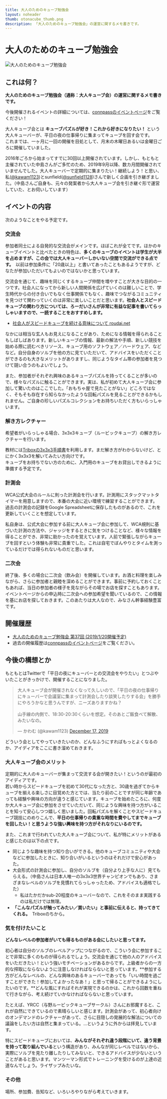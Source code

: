 ```yaml
---
title: 大人のためのキューブ勉強会
layout: noheader
thumb: otonacube_thumb.png
description: 「大人のためのキューブ勉強会」の運営に関するメモ書きです。
---
```


# 大人のためのキューブ勉強会
![大人のためのキューブ勉強会](../img/otonacube_thumb.png)
## これは何？
**大人のためのキューブ勉強会（通称：大人キューブ会）の運営に関するメモ書きです。**

今後開催されるイベントの詳細については、[connpassのイベントページ](https://otonarubik.connpass.com/)をご覧ください！

大人キューブ会とは **キューブパズルが好き！これから好きになりたい！** という大人キューバーが、平日の夜の仕事帰りに集まってキューブを回す会です。  
これまでは、一ヶ月に一回の開催を目処として、月末の木曜日あるいは金曜日ごろに開催していました。

2016年ごろから始まってすでに30回以上開催されています。しかし、もともと主催されていた中島さんがご多忙のため、2019年9月以降、数カ月間開催されていませんでした。大人キューバーで定期的に集まりたい！継続しよう！と思い、私([@kawam1123](https://twitter.com/kawam1123))とsunfield([@sunfield1128](https://twitter.com/sunfield1128))さんで新しく企画を引き継ぎました。（中島さんご自身も、元々の発案者から大人キューブ会を引き継ぐ形で運営していた、とお伺いしています）

## イベントの内容
次のようなことをやる予定です。

### 交流会
参加者同士による自発的な交流会がメインです。ほぼこれが全てです。ほかのキューブイベントと比べたときの特色は、**多くのキューブのイベントは学生が大半を占めますが、この会では大人キューバーしかいない空間で交流ができる点です。**　以前は参加条件に「20歳以上」と書いてあったこともあるようですが、どなたが参加いただいてもよいのではないかと思っています。

交流会を通じて、趣味を同じくするキューブ仲間を増やすことが大きな目的の一つです。社会人になってから新しい人間関係を広げていくのは難しいことで、学生時代からの付き合いでもなく仕事関係でもなく、趣味でつながるコミュニティを見つけて関わっていくのは非常に楽しいことだと思います。**社会人とスピードキューブの関わり方については、ろーだいさんが非常に有益な記事を書いてらっしゃいますので、一読することをおすすめします。**

- [社会人がスピードキューブを続ける意味について roudai.net](http://roudai.net/other/advent-calendar2014/)

なかには相当な玄人もお見えになることがあり、ためになる情報を得られることもしばしばあります。新しいキューブの情報、最新の解法や手順、新しい競技を始める際に読むべきリソース、キューブ用のソフトウェア／ハードウェア、などなど。自分自身のソルブを他の方に見ていただいて、アドバイスをいただくことができるのも大きなメリットがありますし、同じようなタイム帯の参加者を見つけて競い合うのもよいでしょう。

また、参加者がそれぞれ興味のあるキューブパズルを持ってくることが多いので、様々なパズルに触ることができます。実は、私が初めて大人キューブ会に参加して驚いたのはここでした。「おもちゃ屋で見たことがない」どころではなく、そもそも存在すら知らなかったような回転パズルを見ることができるかもしれません。ご自身の珍しいパズルコレクションをお持ちいただく方もいらっしゃいます。

### 解き方レクチャー
希望者がいらっしゃる場合、3x3x3キューブ（ルービックキューブ）の解き方レクチャーを行います。

教材には[Triboxの3x3x3手順書](https://store.tribox.com/products/detail.php?product_id=2643)を利用します。まだ解き方がわからないけど、とにかく3x3x3を解いてみたい方向けです。  
キューブをお持ちでない方のために、入門用のキューブをお貸出しできるように準備する予定です。

### 計測会
WCA公式大会のルールに則った計測会を行います。計測用にスタックマットタイマーを用意しますので、本番の大会に近い環境で練習することができます。  
過去の計測会の記録をGoogle Spreadsheetに保存したものがあるので、これを更新していくことを想定しています。

私自身は、公式大会に参加する前に大人キューブ会に参加して、WCA規則に基づいた計測の方法や、ジャッジをするときに気をつけることなど、様々な情報を得ることができ、非常に助かったのを覚えています。人前で緊張しながらキューブを回すという体験も非常に貴重でした。これは自宅でぼんやりとタイムを測っているだけでは得られないものだと思います。

### 二次会
終了後、多くの場合に二次会（飲み会）を開催しています。お酒と料理を楽しみながら、さらに参加者と親睦を深めることができます。事前に予約しておくこともあれば、当日の参加者の様子を見ながらその場でお店を探すこともあります。イベントページからの申込時に二次会への参加希望を聞いているので、この情報を基にお店を探しておきます。このあたりは大人なので、みなさん幹事経験豊富です。

## 開催履歴
- [大人のためのキューブ勉強会 第37回 (2019/1/20開催予定)](./eventinfo-no37.html)
- 過去の開催履歴は[connpassのイベントページ](https://otonarubik.connpass.com/)をご覧ください。

## 今後の構想とか
もともとはTwitterで「平日の夜にキューバーとの交流会をやりたい」とつぶやいたことがきっかけで、開催することになりました。
<blockquote class="twitter-tweet"><p lang="ja" dir="ltr">大人キューブ会が開催されなくなって久しいので、「平日の夜の仕事帰りにキューバーで会議室に集まって計測会したり談笑したりする会」を勝手にやろうかなと思うんですが、ニーズありますかね？<br><br>山手線の内側で、18:30-20:30くらいを想定。そのあとご飯食べて解散、みたいなの。</p>&mdash; かわむ (@kawam1123) <a href="https://twitter.com/kawam1123/status/1206926724094541824?ref_src=twsrc%5Etfw">December 17, 2019</a></blockquote> <script async src="https://platform.twitter.com/widgets.js" charset="utf-8"></script>

どういう会としてやっていきたいのか、どんなふうにすればもっとよくなるのか、アイディアをここに書き溜めておきます。

### 大人キューブ会のメリット
 定期的に大人のキューバーが集まって交流する会が開きたい！というのが最初のアイディアです。  
 若い時からスピードキューブを初めて30代になった方と、30歳を過ぎてからキューブを揃える楽しさに目覚めた方とでは、当たり前のことですが同じ年齢であっても経験や興味の方向が違うと感じています。キューブを始めたころに、何度か大人キューブ会に参加をさせていただいて、同じような興味を持つ方がいることを知って安心しつつ嬉しく思いました。回転パズルを解くことやスピードキューブ競技にのめりこんで、**平日の仕事帰りの貴重な時間を費やしてまでキューブを回したい！と思うような強い興味を持つ方がそれなりにいるのです。**

 また、これまで行われていた大人キューブ会について、私が特にメリットがあると感じたのは以下の点です。
- 同じような趣味を持つ知り合いができる。他のキューブコミュニティや大会などに参加したときに、知り合いがいるというのはそれだけで安心があった。
- 大会形式の計測会に参加し、自分のソルブを（自分より上手な人に）見てもらえる。（中島さんは日本人唯一の3x3x3世界チャンピオンでもあり、さまざまなレベルのソルブを見慣れてらっしゃったため、アドバイスも適格でした）
   - 私はたかだかsub-20程度のキューバーなので、これをそのまま実践するのは私だけでは無理。
- **「こんなパズルが触ってみたい／買いたい」と事前に伝えると、持ってきてくれる。**　Triboxのちから。
 
### 気を付けたいこと
**どんなレベルの参加者がいても得るものがある会にしたいと思ってます。**

初心者は自分のソルブのレベルアップにつながるので、こういう会に参加することで非常に多くのものが得られるでしょう。交流会を通じて他の人のアドバイスをいただきたい！という強いモチベーションがあるからです。上級者からの一方的な搾取にならないように注意しなければならないと思っています。**参加する方がどんなレベルの、どんな興味のあるキューバーであっても「いい時間を過ごすことができた！参加してよかったなあ！」と思って帰ることができるようにしたいのです。**どんな風にすればそれが実現できるのかは、これから回数を重ねて行きながら、考え続けていかなければならないと思っています。

たとえば、YRCC（与野ルービックキューブサークル）さんにお邪魔すると、これが自然にできているので素晴らしいと感じます。計測会があって、初心者向けのオンデマンドのレクチャーがあって、さらに目隠しの発展的な解法についての議論をしたい方は自然と集まっている。…というように外からは拝見しています。

特にスピードキューブにおいては、**みんながそれぞれ違う段階にいて、違う背景を持って取り組んでいる**という構造があり、みんなが同じレベルではないから、実際にソルブを見たり離したりしてみないと、できるアドバイスが少ないということがあると思います。マンツーマン形式でトレーニングを受けるのが上達の近道なんでしょう。ライザップみたいな。

### その他
場所、参加費、告知など、いろいろやりながら考えていきます。